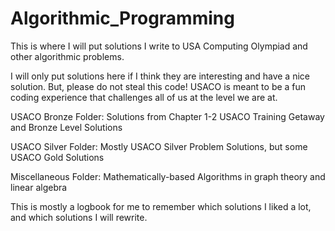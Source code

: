 # Algorithmic_Programming
This is where I will put solutions I write to USA Computing Olympiad and other algorithmic problems.

I will only put solutions here if I think they are interesting and have a nice solution. 
But, please do not steal this code! 
USACO is meant to be a fun coding experience that challenges all of us at the level we are at.

USACO Bronze Folder: Solutions from Chapter 1-2 USACO Training Getaway and Bronze Level Solutions

USACO Silver Folder: Mostly USACO Silver Problem Solutions, but some USACO Gold Solutions

Miscellaneous Folder: Mathematically-based Algorithms in graph theory and linear algebra

This is mostly a logbook for me to remember which solutions I liked a lot,
and which solutions I will rewrite.
